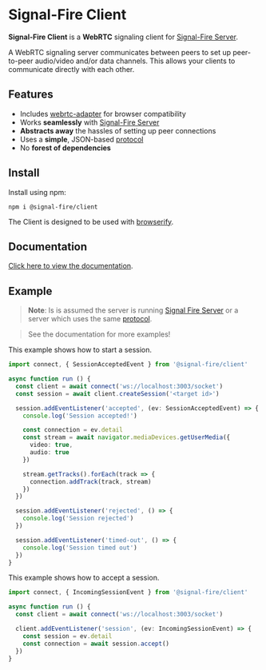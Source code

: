 # Signal-Fire Client

**Signal-Fire Client** is a **WebRTC** signaling client for
[Signal-Fire Server](https://github.com/Signal-Fire/server).

A WebRTC signaling server communicates between peers to set up
peer-to-peer audio/video and/or data channels. This allows your
clients to communicate directly with each other.

## Features

* Includes [webrtc-adapter](https://github.com/webrtchacks/adapter) for browser compatibility
* Works __seamlessly__ with [Signal-Fire Server](https://github.com/Signal-Fire/server)
* __Abstracts away__ the hassles of setting up peer connections
* Uses a __simple__, JSON-based [protocol](https://github.com/Signal-Fire/server/blob/main/PROTOCOL.md)
* No __forest of dependencies__

## Install

Install using npm:

```
npm i @signal-fire/client
```

The Client is designed to be used with [browserify](http://browserify.org).

## Documentation

[Click here to view the documentation](https://signal-fire.github.io/client/).

## Example

> __Note__: Is is assumed the server is running
> [Signal Fire Server](https://github.com/Signal-Fire/server)
> or a server which uses the same [protocol](https://github.com/Signal-Fire/server/blob/main/PROTOCOL.md).

> See the documentation for more examples!

This example shows how to start a session.

```ts
import connect, { SessionAcceptedEvent } from '@signal-fire/client'

async function run () {
  const client = await connect('ws://localhost:3003/socket')
  const session = await client.createSession('<target id>')

  session.addEventListener('accepted', (ev: SessionAcceptedEvent) => {
    console.log('Session accepted!')

    const connection = ev.detail
    const stream = await navigator.mediaDevices.getUserMedia({
      video: true,
      audio: true
    })

    stream.getTracks().forEach(track => {
      connection.addTrack(track, stream)
    })
  })

  session.addEventListener('rejected', () => {
    console.log('Session rejected')
  })

  session.addEventListener('timed-out', () => {
    console.log('Session timed out')
  })
}
```

This example shows how to accept a session.

```ts
import connect, { IncomingSessionEvent } from '@signal-fire/client'

async function run () {
  const client = await connect('ws://localhost:3003/socket')

  client.addEventListener('session', (ev: IncomingSessionEvent) => {
    const session = ev.detail
    const connection = await session.accept()
  })
}
```
